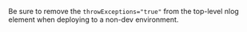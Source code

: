 Be sure to remove the `throwExceptions="true"` from the top-level nlog element when deploying to a non-dev environment.